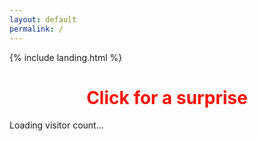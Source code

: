 ```yaml
---
layout: default
permalink: /
---
```


<link rel="shortcut icon" type="image/x-icon" href="{{ "/images/favicon.ico" | prepend: site.baseurl }}" >

{% include landing.html %}
 
<style>
@keyframes rainbow {
  0% { color: red; }
  20% { color: orange; }
  40% { color: yellow; }
  60% { color: green; }
  80% { color: blue; }
  100% { color: violet; }
}

.page-title {
  animation: rainbow 5s infinite; /* Change 5s to adjust speed */
  text-align: center; /* Center the text */
  cursor: pointer; /* Change cursor on hover */
}

</style>

<audio id="ping" src="/sounds/26.mp3"></audio>

<h1 class="page-title">Click for a surprise</h1>

<div id="visitor-counter">Loading visitor count...</div>

<script>
 document.querySelector('.page-title').addEventListener('click', function() {
    var audio = document.getElementById("ping");
    audio.play();
  });

document.addEventListener("DOMContentLoaded", function() {
    var attribution = document.getElementById("attribution");
    if (attribution) {
        attribution.style.display = "none";
    }
});    
</script>

<script>
  // Replace with your actual API endpoint and API key
  const apiKey = 'e72e59c858c24149a8aa0cd3e442a110841bf6b8';
  const apiUrl = 'https://api.cptmilk.xyz/visit?api_key=' + apiKey;

  // Fetch the current visitor count (does not increment)
  fetch(apiUrl)
    .then(response => response.json())
    .then(data => {
      document.getElementById('visitor-counter').textContent = 
        'Visitor Count: ' + data.visitor_count;
    })
    .catch(error => {
      console.error('Error fetching visitor count:', error);
      document.getElementById('visitor-counter').textContent = 'Error loading visitor count.';
    });
</script>

<script>
  // This code will send a POST request to increment the visitor count.
  fetch('https://api.cptmilk.xyz/visit?api_key=' + apiKey, {
    method: 'POST'
  })
    .then(response => response.json())
    .then(data => {
      console.log('Updated visitor count:', data.visitor_count);
      // Optionally update the counter on your page here
    })
    .catch(error => console.error('Error incrementing count:', error));
</script>
